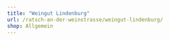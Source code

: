 ```yaml
---
title: "Weingut Lindenburg"
url: /ratsch-an-der-weinstrasse/weingut-lindenburg/
shop: Allgemein
---
```

